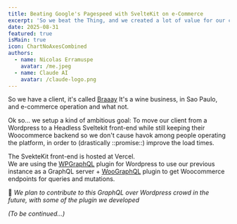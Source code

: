 ```yaml
---
title: Beating Google's Pagespeed with SvelteKit on e-Commerce
excerpt: 'So we beat the Thing, and we created a lot of value for our client. Their e-commerce is now shiny, efficient, thing that load fast, passing Google’s PageSpeed tyranny tests, much better than any of their big-budgeted competitors. Check this out!'
date: 2025-08-31
featured: true
isMain: true
icon: ChartNoAxesCombined
authors:
  - name: Nicolas Erramuspe
    avatar: /me.jpeg
  - name: Claude AI
    avatar: /claude-logo.png
---
```


So we have a client, it's called [Braaay](http://braaay.com)
It's a wine business, in Sao Paulo, and e-commerce operation and what not.

Ok so... we setup a kind of ambitious goal: To move our client from a Wordpress to a Headless Sveltekit front-end while still keeping their Woocommerce backend so we don't cause havok among people operating the platform, in order to (drastically ::promise::) improve the load times.

The SvekteKit front-end is hosted at Vercel.
<br />
We are using the [WPGraphQL](https://www.wpgraphql.com/) plugin for Wordpress to use our previous instance as a GraphQL server + [WooGraphQL](https://woographql.com/) plugin to get Woocommerce endpoints for queries and mutations.

👋 _We plan to contribute to this GraphQL over Wordpress crowd in the future, with some of the plugin we developed_

_(To be continued...)_
